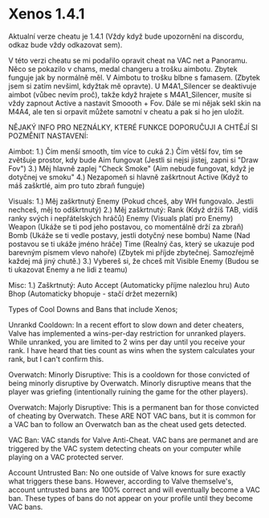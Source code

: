# Xenos 1.4.1
Aktualní verze cheatu je 1.4.1 (Vždy když bude upozornění na discordu, odkaz bude vždy odkazovat sem).

V této verzi cheatu se mi podařilo opravit cheat na VAC net a Panoramu. Něco se pokazilo v chams, medal changeru a trošku aimbotu. Zbytek funguje jak by normálně měl. V Aimbotu to trošku blbne s famasem. (Zbytek jsem si zatím nevšiml, kdyžtak mě opravte). U M4A1_Silencer se deaktivuje aimbot (vůbec nevím proč), takže když hrajete s M4A1_Silencer, musíte si vždy zapnout Active a nastavit Smoooth + Fov. Dále se mi nějak sekl skin na M4A4, ale ten si orpavit můžete samotní v cheatu a pak si ho jen uložit.



NĚJAKÝ INFO PRO NEZNÁLKY, KTERÉ FUNKCE DOPORUČUJI A CHTĚJÍ SI POZMĚNIT NASTAVENÍ:

Aimbot: 
1.) Čím menší smooth, tím více to cuká
2.) Čím větší fov, tím se zvětšuje prostor, kdy bude Aim fungovat (Jestli si nejsi jistej, zapni si "Draw Fov")
3.) Měj hlavně zaplej "Check Smoke" (Aim nebude fungovat, když je dotyčnej ve smoku"
4.) Nezapomeň si hlavně zaškrtnout Active (Když to máš zaškrtlé, aim pro tuto zbraň funguje)

Visuals: 
1.) Měj zaškrtnutý Enemy (Pokud chceš, aby WH fungovalo. Jestli nechceš, měj to odškrtnutý)
2.) Měj zaškrtnutý: 
Rank (Když držíš TAB, vidíš ranky svých i nepřátelských hráčů)
Enemy (Visuals platí pro Enemy)
Weapon (Ukáže se ti pod jeho postavou, co momentálně drží za zbraň)
Bomb (Ukáže se ti vedle postavy, jestli dotyčný nese bombu)
Name (Nad postavou se ti ukáže jméno hráče)
Time (Realný čas, který se ukazuje pod barevným písmem vlevo nahoře)
(Zbytek mi příjde zbytečnej. Samozřejmě každej má jiný chutě.)
3.) Vybereš si, že chceš mít Visible Enemy (Budou se ti ukazovat Enemy a ne lidi z teamu)

Misc: 
1.) Zaškrtnutý:
Auto Accept (Automaticky příjme nalezlou hru)
Auto Bhop (Automaticky bhopuje - stačí držet mezerník)


Types of Cool Downs and Bans that include Xenos;

Unrankd Cooldown: In a recent effort to slow down and deter cheaters, Valve has implemented a wins-per-day restriction for unranked players. While unranked, you are limited to 2 wins per day until you receive your rank. I have heard that ties count as wins when the system calculates your rank, but I can't confirm this.

Overwatch: Minorly Disruptive: This is a cooldown for those convicted of being minorly disruptive by Overwatch. Minorly disruptive means that the player was griefing (intentionally ruining the game for the other players).

Overwatch: Majorly Disruptive: This is a permanent ban for those convicted of cheating by Overwatch. These ARE NOT VAC bans, but it is common for a VAC ban to follow an Overwatch ban as the cheat used gets detected.

VAC Ban: VAC stands for Valve Anti-Cheat. VAC bans are permanet and are triggered by the VAC system detecting cheats on your computer while playing on a VAC protected server.

Account Untrusted Ban: No one outside of Valve knows for sure exactly what triggers these bans. However, according to Valve themselve's, account untrusted bans are 100% correct and will eventually become a VAC ban. These types of bans do not appear on your profile until they become VAC bans.
